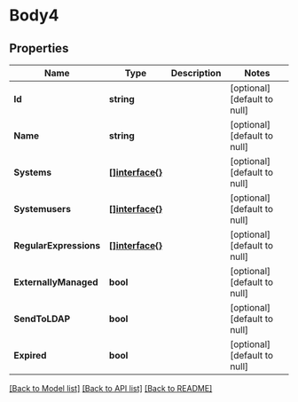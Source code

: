# Body4

## Properties
Name | Type | Description | Notes
------------ | ------------- | ------------- | -------------
**Id** | **string** |  | [optional] [default to null]
**Name** | **string** |  | [optional] [default to null]
**Systems** | [**[]interface{}**](interface{}.md) |  | [optional] [default to null]
**Systemusers** | [**[]interface{}**](interface{}.md) |  | [optional] [default to null]
**RegularExpressions** | [**[]interface{}**](interface{}.md) |  | [optional] [default to null]
**ExternallyManaged** | **bool** |  | [optional] [default to null]
**SendToLDAP** | **bool** |  | [optional] [default to null]
**Expired** | **bool** |  | [optional] [default to null]

[[Back to Model list]](../README.md#documentation-for-models) [[Back to API list]](../README.md#documentation-for-api-endpoints) [[Back to README]](../README.md)


